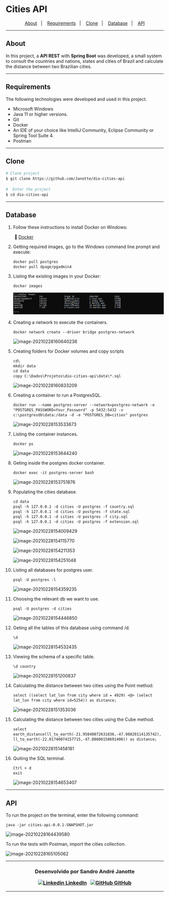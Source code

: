 # Cities API
<p align="center">
  <a href="https://github.com/Janotte/dio-cities-api#about">About</a>&nbsp;&nbsp;&nbsp;|&nbsp;&nbsp;&nbsp;
  <a href="https://github.com/Janotte/dio-cities-api#requirements">Requirements</a>&nbsp;&nbsp;&nbsp;|&nbsp;&nbsp;&nbsp;
  <a href="https://github.com/Janotte/dio-cities-api#clone">Clone</a>&nbsp;&nbsp;&nbsp;|&nbsp;&nbsp;&nbsp;
  <a href="https://github.com/Janotte/dio-cities-api#database">Database</a>&nbsp;&nbsp;&nbsp;|&nbsp;&nbsp;&nbsp;
  <a href="https://github.com/Janotte/dio-cities-api#api">API</a>
</p>


---

## About

In this project, a **API REST** with **Spring Boot** was developed, a small system to consult the countries and nations, states and cities of Brazil and calculate the distance between two Brazilian cities.

---

## Requirements

The following technologies were developed and used in this project.

- Microsoft Windows
- Java 11 or higher versions.
- Git
- Docker
- An IDE of your choice like IntelliJ Community, Eclipse Community or Spring Tool Suite 4.
- Postman

---

## Clone

```bash
# Clone project
$ git clone https://github.com/Janotte/dio-cities-api

#  Enter the project
$ cd dio-cities-api
```

---

## Database

 1. Follow these instructions to install Docker on Windows:

    ​	:whale: [Docker](https://docs.docker.com/docker-for-windows/install/)

    

 2. Getting required images, go to  the Windows command line prompt and execute:

    ```basic
    docker pull postgres
    docker pull dpage/pgadmin4
    ```

    

 3. Listing the existing images in your Docker:

    ```basic
    docker images
    ```

    ![image-20210228160227261](./img/image-20210228160227261.png)

 4. Creating a network to execute the containers.

    ```basic
    docker network create --driver bridge postgres-network
    ```

    ![image-20210228160640236](C:\Users\sjano\AppData\Roaming\Typora\typora-user-images\image-20210228160640236.png)

 5. Creating folders for Docker volumes and copy scripts

    ```basic
    cd\
    mkdir data
    cd data
    copy C:\Dados\Projetos\dio-cities-api\data\*.sql
    ```

    ![image-20210228160833209](C:\Users\sjano\AppData\Roaming\Typora\typora-user-images\image-20210228160833209.png)

 6. Creating a container to run a PostgresSQL.

    ```basic
    docker run --name postgres-server --network=postgres-network -e "POSTGRES_PASSWORD=Your_Password" -p 5432:5432 -v c:\postgresdb\data:/data -d -e "POSTGRES_DB=cities" postgres
    ```

    ![image-20210228153533673](C:\Users\sjano\AppData\Roaming\Typora\typora-user-images\image-20210228153533673.png)

    

 7. Listing the container instances.

    ```basic
    docker ps
    ```

    ![image-20210228153644240](C:\Users\sjano\AppData\Roaming\Typora\typora-user-images\image-20210228153644240.png)

 8. Geting inside the postgres docker container.

    ```basic
    docker exec -it postgres-server bash
    ```

    ![image-20210228153751876](C:\Users\sjano\AppData\Roaming\Typora\typora-user-images\image-20210228153751876.png)

 9. Populating the cities database.

    ```basic
    cd data
    psql -h 127.0.0.1 -d cities -U postgres -f country.sql
    psql -h 127.0.0.1 -d cities -U postgres -f state.sql
    psql -h 127.0.0.1 -d cities -U postgres -f city.sql
    psql -h 127.0.0.1 -d cities -U postgres -f extension.sql
    ```

    ![image-20210228154009429](C:\Users\sjano\AppData\Roaming\Typora\typora-user-images\image-20210228154009429.png)

    ![image-20210228154115770](C:\Users\sjano\AppData\Roaming\Typora\typora-user-images\image-20210228154115770.png)

    ![image-20210228154211353](C:\Users\sjano\AppData\Roaming\Typora\typora-user-images\image-20210228154211353.png)

    ![image-20210228154251048](C:\Users\sjano\AppData\Roaming\Typora\typora-user-images\image-20210228154251048.png)

 10. Listing all databases for postgres user.

     ```basic
     psql -U postgres -l
     ```

     ![image-20210228154359235](C:\Users\sjano\AppData\Roaming\Typora\typora-user-images\image-20210228154359235.png)

 11. Choosing the relevant db we want to use.

     ```basic
     psql -U postgres -d cities
     ```

     ![image-20210228154446850](C:\Users\sjano\AppData\Roaming\Typora\typora-user-images\image-20210228154446850.png)

 12. Geting all the tables of this database using command /d.

     ```basic
     \d
     ```

     ![image-20210228154532435](C:\Users\sjano\AppData\Roaming\Typora\typora-user-images\image-20210228154532435.png)

 13. Viewing the schema of a specific table.

     ```basic
     \d country
     ```

     ![image-20210228151200837](C:\Users\sjano\AppData\Roaming\Typora\typora-user-images\image-20210228151200837.png)

 14. Calculating the distance between two cities using the Point method.

     ```basic
     select ((select lat_lon from city where id = 4929) <@> (select lat_lon from city where id=5254)) as distance;
     ```

     ![image-20210228151353036](C:\Users\sjano\AppData\Roaming\Typora\typora-user-images\image-20210228151353036.png)

 15. Calculating the distance between two cities using the Cube method.

     ```basic
     select earth_distance(ll_to_earth(-21.95840072631836,-47.98820114135742), ll_to_earth(-22.01740074157715,-47.88600158691406)) as distance;
     ```

     ![image-20210228151458181](C:\Users\sjano\AppData\Roaming\Typora\typora-user-images\image-20210228151458181.png)

 16. Quiting the SQL terminal.

     ```basic
     Ctrl + d
     exit
     ```

     ![image-20210228154653407](C:\Users\sjano\AppData\Roaming\Typora\typora-user-images\image-20210228154653407.png)

---

 ## API

To run the project on the terminal, enter the following command:

```
java -jar cities-api-0.0.1-SNAPSHOT.jar
```

![image-20210228164439580](C:\Users\sjano\AppData\Roaming\Typora\typora-user-images\image-20210228164439580.png)


To run the tests with Postman, import the cities collection.

![image-20210228165105062](C:\Users\sjano\AppData\Roaming\Typora\typora-user-images\image-20210228165105062.png)

---

<h3 align="center">
  Desenvolvido por Sandro André Janotte
  <br/>

  <a align="center">

   [![Linkedin](https://i.stack.imgur.com/gVE0j.png) LinkedIn](https://www.linkedin.com/in/sandro-andr%C3%A9-janotte-2b022450/)
&nbsp;
  [![GitHub](https://i.stack.imgur.com/tskMh.png) GitHub](https://github.com/janotte)
  </a>
</h3>

---
